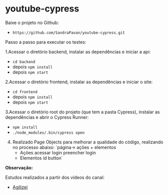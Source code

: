 # youtube-cypress

Baixe o projeto no Github:
- `https://github.com/SandraPavan/youtube-cypress.git`

Passo a passo para executar os testes:

1.Acessar o diretório backend, instalar as dependências e iniciar a api:
  - `cd backend` 
  - depois `npm install`
  - depois `npm start`

2.Acessar o diretório frontend, instalar as dependências e iniciar o site:
  - `cd frontend`
  - depois `npm install`
  - depois `npm start`
  
3.Acessar o diretório root do projeto (que tem a pasta Cypress), instalar as dependências e abrir o Cypress Runner:
  - `npm install`
  - `./node_modules/.bin/cypress open`

4. Realizado Page Objects para melhorar a qualidade do código, realizando no processo abaixo: 
   `página-> ações + elementos
     - Ações
        acessar login
        preencher login
      - Elementos
        id
        button`
  
**Observação:**

Estudos realizados a partir dos vídeos do canal: 

- [Agilizei](https://www.youtube.com/channel/UCI_m5uwJjfD7trqcwAB8E3w "Agilizei")
